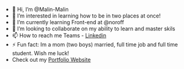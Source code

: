 - 👋 Hi, I’m @Malin-Malin
- 👀 I’m interested in learning how to be in two places at once!
- 🌱 I’m currently learning Front-end at @noroff
- 💞️ I’m looking to collaborate on my ability to learn and master skils
- 📫 How to reach me Teams - [Linkedin](www.linkedin.com/in/malin-skrettingland)
- ⚡ Fun fact: Im a mom (two boys) married, full time job and full time student. Wish me luck! 
- Check out my [Portfolio Website](https://portfolio-malin-malin.netlify.app/)
<!---
Malin-Malin/Malin-Malin is a ✨ special ✨ repository because its `README.md` (this file) appears on your GitHub profile.
You can click the Preview link to take a look at your changes.
--->
